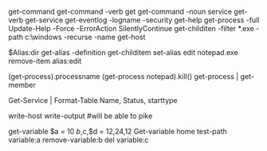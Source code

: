 get-command
get-command -verb get
get-command -noun service
get-verb
get-service
get-eventlog -logname -security
get-help get-process -full
Update-Help -Force -ErrorAction SilentlyContinue
get-childiten -filter *.exe -path c:\windows -recurse -name 
get-host

$Alias:dir
get-alias -definition get-childitem
set-alias edit notepad.exe
remove-item alias:edit

(get-process).processname
(get-process notepad).kill()
get-process | get-member

Get-Service | Format-Table Name, Status, starttype

write-host
write-output  #will be able to pike 

get-variable  $a = 10   $b,$c,$d = 12,24,12 
Get-variable home 
test-path variable:a
remove-variable:b
del variable:c
